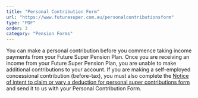 ```yaml
---
title: "Personal Contribution Form"
url: "https://www.futuresuper.com.au/personalcontributionsform"
type: "PDF"
order: 3
category: "Pension Forms"
---
```


You can make a personal contribution before you commence taking income payments from your Future Super Pension Plan. Once you are receiving an income from your Future Super Pension Plan, you are unable to make additional contributions to your account. If you are making a self-employed concessional contribution (before-tax), you must also complete the [Notice of intent to claim or vary a deduction for personal super contributions form](https://www.ato.gov.au/Forms/Notice-of-intent-to-claim-or-vary-a-deduction-for-personal-super-contributions/) and send it to us with your Personal Contribution Form.
